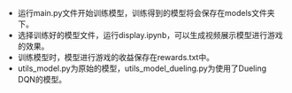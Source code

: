 * 运行main.py文件开始训练模型，训练得到的模型将会保存在models文件夹下。
* 选择训练好的模型文件，运行display.ipynb，可以生成视频展示模型进行游戏的效果。
* 训练模型时，模型进行游戏的收益保存在rewards.txt中。
* utils_model.py为原始的模型，utils_model_dueling.py为使用了Dueling DQN的模型。
